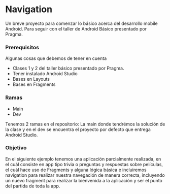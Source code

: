 # Navigation

Un breve proyecto para comenzar lo básico acerca del desarrollo mobile Android. Para seguir con el taller de Android Básico presentado por Pragma.

### Prerequisitos

Algunas cosas que debemos de tener en cuenta

* Clases 1 y 2 del taller básico presentado por Pragma.
* Tener instalado Android Studio
* Bases en Layouts
* Bases en Fragments

### Ramas

* Main
* Dev

Tenemos 2 ramas en el repositorio: La main donde tendrémos la solución de la clase y en el dev se encuentra el proyecto por defecto que entrega Android Studio.


### Objetivo

En el siguiente ejemplo tenemos una aplicación parcialmente realizada, en el cuál consiste en app tipo trivia o preguntas y respuestas sobre películas, 
el cuál hace uso de Fragments y alguna lógica básica e incluiremos navigation para realizar nuestra navegación de manera correcta, incluyendo un nuevo fragment 
para realizar la bienvenida a la aplicación y ser el punto del partida de toda la app.